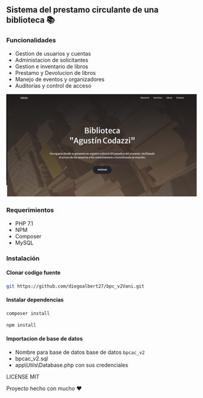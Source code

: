 ## Sistema del prestamo circulante de una biblioteca 📚

### Funcionalidades
- Gestion de usuarios y cuentas
- Administacion de solicitantes
- Gestion e inventario de libros
- Prestamo y Devolucion de libros
- Manejo de eventos y organizadores
- Auditorias y control de acceso

![BPC](assets/img/bpc.png)

### Requerimientos
- PHP 7.1
- NPM
- Composer
- MySQL

### Instalación
#### Clonar codigo fuente
```bash
git https://github.com/diegoalbert27/bpc_v2Vani.git
```

#### Instalar dependencias
```bash
composer install
````

```bash
npm install
```

#### Importacion de base de datos
- Nombre para base de datos base de datos `bpcac_v2`
- bpcac_v2.sql
- app\Utils\Database.php con sus credenciales

LICENSE MIT

Proyecto hecho con mucho ❤️
